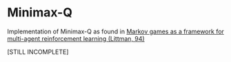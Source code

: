 # Minimax-Q
Implementation of Minimax-Q as found in [Markov games as a framework for multi-agent reinforcement learning (Littman, 94)](https://www2.cs.duke.edu/courses/spring07/cps296.3/littman94markov.pdf)

[STILL INCOMPLETE]
